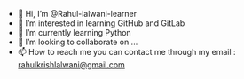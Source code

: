 - 👋 Hi, I’m @Rahul-lalwani-learner
- 👀 I’m interested in learning GitHub and GitLab
- 🌱 I’m currently learning Python
- 💞️ I’m looking to collaborate on ...
- 📫 How to reach me you can contact me through my email : rahulkrishlalwani@gmail.com

<!---
Rahul-lalwani-learner/Rahul-lalwani-learner is a ✨ special ✨ repository because its `README.md` (this file) appears on your GitHub profile.
You can click the Preview link to take a look at your changes.
--->
